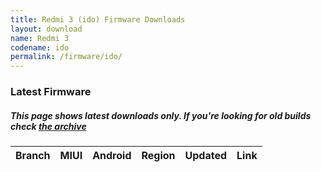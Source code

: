 ```yaml
---
title: Redmi 3 (ido) Firmware Downloads
layout: download
name: Redmi 3
codename: ido
permalink: /firmware/ido/
---
```



### Latest Firmware
##### This page shows latest downloads only. If you're looking for old builds check [the archive](/archive/firmware/ido/)


<div class="table-responsive-md" id="table-wrapper">
<table id="firmware" class="compact table table-striped table-hover table-sm">
    <thead class="thead-dark">
        <tr>
            <th>Branch</th>
            <th>MIUI</th>
            <th>Android</th>
            <th>Region</th>
            <th>Updated</th>
            <th>Link</th>
        </tr>
    </thead>
    <script>loadFirmwareDownloads('ido', 'latest')</script>
</table>
</div>

